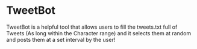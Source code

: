 # TweetBot
TweetBot is a helpful tool that allows users to fill the tweets.txt full of Tweets (As long within the Character range) and it selects them at random and posts them at a set interval by the user!

